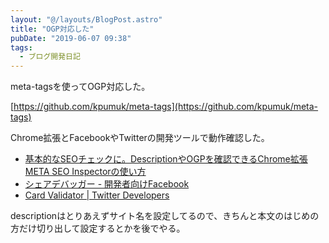 ```yaml
---
layout: "@/layouts/BlogPost.astro"
title: "OGP対応した"
pubDate: "2019-06-07 09:38"
tags:
  - ブログ開発日記
---
```


meta-tagsを使ってOGP対応した。

[https://github.com/kpumuk/meta-tags](https://github.com/kpumuk/meta-tags)

Chrome拡張とFacebookやTwitterの開発ツールで動作確認した。

- [基本的なSEOチェックに。DescriptionやOGPを確認できるChrome拡張META SEO Inspectorの使い方](https://requlog.com/self-branding/marketing/meta-seo-inspector/)
- [シェアデバッガー - 開発者向けFacebook](https://developers.facebook.com/tools/debug/sharing/)
- [Card Validator | Twitter Developers](https://cards-dev.twitter.com/validator)

descriptionはとりあえずサイト名を設定してるので、きちんと本文のはじめの方だけ切り出して設定するとかを後でやる。
